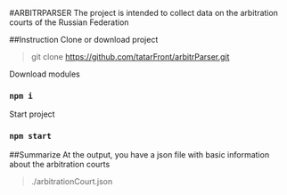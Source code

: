 
#ARBITRPARSER
The project is intended to collect data on the arbitration courts of the Russian Federation

##Instruction
Clone or download project
> git clone https://github.com/tatarFront/arbitrParser.git

Download modules
### `npm i`

Start project
### `npm start`

##Summarize
At the output, you have a json file with basic information about the arbitration courts

> ./arbitrationCourt.json
